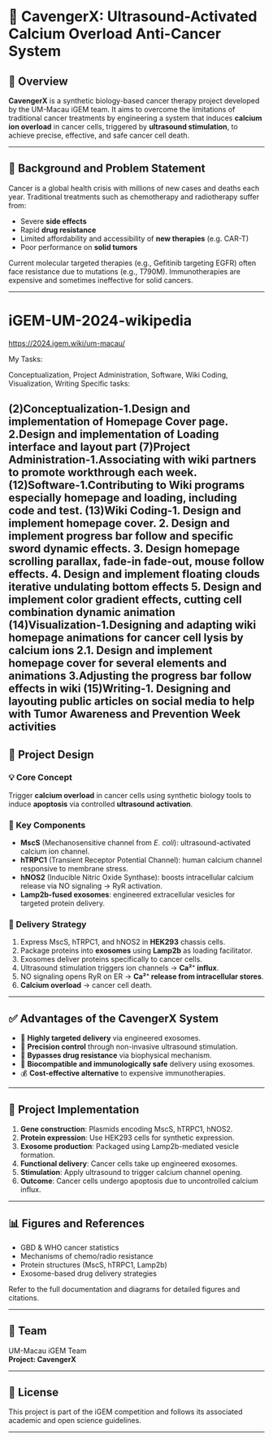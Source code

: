 # 🧬 CavengerX: Ultrasound-Activated Calcium Overload Anti-Cancer System

## 📌 Overview

**CavengerX** is a synthetic biology-based cancer therapy project developed by the UM-Macau iGEM team. It aims to overcome the limitations of traditional cancer treatments by engineering a system that induces **calcium ion overload** in cancer cells, triggered by **ultrasound stimulation**, to achieve precise, effective, and safe cancer cell death.

---

## 🧠 Background and Problem Statement

Cancer is a global health crisis with millions of new cases and deaths each year. Traditional treatments such as chemotherapy and radiotherapy suffer from:

- Severe **side effects**
- Rapid **drug resistance**
- Limited affordability and accessibility of **new therapies** (e.g. CAR-T)
- Poor performance on **solid tumors**

Current molecular targeted therapies (e.g., Gefitinib targeting EGFR) often face resistance due to mutations (e.g., T790M). Immunotherapies are expensive and sometimes ineffective for solid cancers.

---
# iGEM-UM-2024-wikipedia

https://2024.igem.wiki/um-macau/


My Tasks:

Conceptualization, Project Administration, Software, Wiki Coding, Visualization, Writing
Specific tasks:

(2)Conceptualization-1.Design and implementation of Homepage Cover page. 2.Design and implementation of Loading interface and layout part (7)Project Administration-1.Associating with wiki partners to promote workthrough each week. (12)Software-1.Contributing to Wiki programs especially homepage and loading, including code and test. (13)Wiki Coding-1. Design and implement homepage cover. 2. Design and implement progress bar follow and specific sword dynamic effects. 3. Design homepage scrolling parallax, fade-in fade-out, mouse follow effects. 4. Design and implement floating clouds iterative undulating bottom effects 5. Design and implement color gradient effects, cutting cell combination dynamic animation (14)Visualization-1.Designing and adapting wiki homepage animations for cancer cell lysis by calcium ions 2.1. Design and implement homepage cover for several elements and animations 3.Adjusting the progress bar follow effects in wiki (15)Writing-1. Designing and layouting public articles on social media to help with Tumor Awareness and Prevention Week activities
---

## 🧬 Project Design

### 💡 Core Concept

Trigger **calcium overload** in cancer cells using synthetic biology tools to induce **apoptosis** via controlled **ultrasound activation**.

### 🔧 Key Components

- **MscS** (Mechanosensitive channel from *E. coli*): ultrasound-activated calcium ion channel.
- **hTRPC1** (Transient Receptor Potential Channel): human calcium channel responsive to membrane stress.
- **hNOS2** (Inducible Nitric Oxide Synthase): boosts intracellular calcium release via NO signaling → RyR activation.
- **Lamp2b-fused exosomes**: engineered extracellular vesicles for targeted protein delivery.

### 🧪 Delivery Strategy

1. Express MscS, hTRPC1, and hNOS2 in **HEK293** chassis cells.
2. Package proteins into **exosomes** using **Lamp2b** as loading facilitator.
3. Exosomes deliver proteins specifically to cancer cells.
4. Ultrasound stimulation triggers ion channels → **Ca²⁺ influx**.
5. NO signaling opens RyR on ER → **Ca²⁺ release from intracellular stores**.
6. **Calcium overload** → cancer cell death.

---

## ✅ Advantages of the CavengerX System

- 🎯 **Highly targeted delivery** via engineered exosomes.
- 📡 **Precision control** through non-invasive ultrasound stimulation.
- 🧩 **Bypasses drug resistance** via biophysical mechanism.
- 🧬 **Biocompatible and immunologically safe** delivery using exosomes.
- 💰 **Cost-effective alternative** to expensive immunotherapies.

---

## 🧱 Project Implementation

1. **Gene construction**: Plasmids encoding MscS, hTRPC1, hNOS2.
2. **Protein expression**: Use HEK293 cells for synthetic expression.
3. **Exosome production**: Packaged using Lamp2b-mediated vesicle formation.
4. **Functional delivery**: Cancer cells take up engineered exosomes.
5. **Stimulation**: Apply ultrasound to trigger calcium channel opening.
6. **Outcome**: Cancer cells undergo apoptosis due to uncontrolled calcium influx.

---

## 📊 Figures and References

- GBD & WHO cancer statistics
- Mechanisms of chemo/radio resistance
- Protein structures (MscS, hTRPC1, Lamp2b)
- Exosome-based drug delivery strategies

Refer to the full documentation and diagrams for detailed figures and citations.

---

## 👥 Team

UM-Macau iGEM Team  
**Project: CavengerX**

---

## 📖 License

This project is part of the iGEM competition and follows its associated academic and open science guidelines.

---


